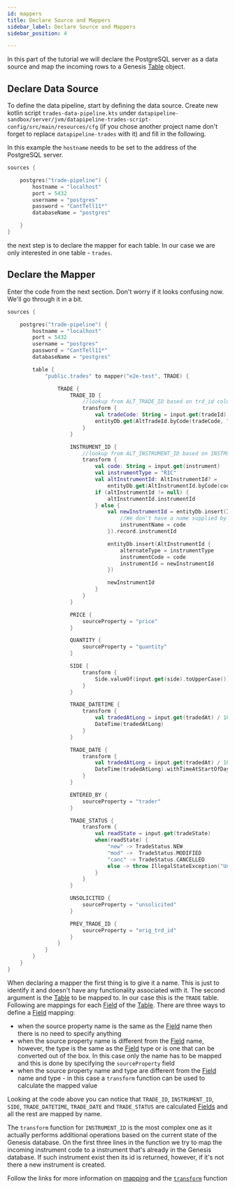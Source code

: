 ```yaml
---
id: mappers
title: Declare Source and Mappers
sidebar_label: Declare Source and Mappers
sidebar_position: 4

---
```


In this part of the tutorial we will declare the PostgreSQL server as a data source and map the incoming rows to a Genesis [Table](https://docs.genesis.global/secure/creating-applications/defining-your-application/data-model/tables/tables/) object.

## Declare Data Source

To define the data pipeline, start by defining the data source. Create new kotlin script `trades-data-pipeline.kts` under `datapipeline-sandbox/server/jvm/datapipeline-trades-script-config/src/main/resources/cfg` (if you chose another project name don't forget to replace `datapipeline-trades` with it) and fill in the following.

In this example the `hostname` needs to be set to the address of the PostgreSQL server.

```kotlin
sources {

    postgres("trade-pipeline") {
        hostname = "localhost"
        port = 5432
        username = "postgres"
        password = "CantTell11*"
        databaseName = "postgres"

    }
}
```

the next step is to declare the mapper for each table. In our case we are only interested in one table - `trades`.

## Declare the Mapper

Enter the code from the next section. Don't worry if it looks confusing now. We'll go through it in a bit.

```kotlin
sources {

    postgres("trade-pipeline") {
        hostname = "localhost"
        port = 5432
        username = "postgres"
        password = "CantTell11*"
        databaseName = "postgres"

        table {
            "public.trades" to mapper("e2e-test", TRADE) {

                TRADE {
                    TRADE_ID {
                        //lookup from ALT_TRADE_ID based on trd_id column
                        transform {
                            val tradeCode: String = input.get(tradeId)
                            entityDb.get(AltTradeId.byCode(tradeCode, "TradeStore"))?.tradeId
                        }
                    }

                    INSTRUMENT_ID {
                        //lookup from ALT_INSTRUMENT_ID based on INSTRUMENT_CODE
                        transform {
                            val code: String = input.get(instrument)
                            val instrumentType = "RIC"
                            val altInstrumentId: AltInstrumentId? =
                                entityDb.get(AltInstrumentId.byCode(code, instrumentType))
                            if (altInstrumentId != null) {
                                altInstrumentId.instrumentId
                            } else {
                                val newInstrumentId = entityDb.insert(Instrument {
                                    //We don't have a name supplied by postgres, so use the code as the name
                                    instrumentName = code
                                }).record.instrumentId

                                entityDb.insert(AltInstrumentId {
                                    alternateType = instrumentType
                                    instrumentCode = code
                                    instrumentId = newInstrumentId
                                })

                                newInstrumentId
                            }
                        }
                    }

                    PRICE {
                        sourceProperty = "price"
                    }

                    QUANTITY {
                        sourceProperty = "quantity"
                    }

                    SIDE {
                        transform {
                            Side.valueOf(input.get(side).toUpperCase())
                        }
                    }

                    TRADE_DATETIME {
                        transform {
                            val tradedAtLong = input.get(tradedAt) / 1000L
                            DateTime(tradedAtLong)
                        }
                    }

                    TRADE_DATE {
                        transform {
                            val tradedAtLong = input.get(tradedAt) / 1000L
                            DateTime(tradedAtLong).withTimeAtStartOfDay()
                        }
                    }

                    ENTERED_BY {
                        sourceProperty = "trader"
                    }

                    TRADE_STATUS {
                        transform {
                            val readState = input.get(tradeState)
                            when(readState) {
                                "new" -> TradeStatus.NEW
                                "mod" ->  TradeStatus.MODIFIED
                                "canc" -> TradeStatus.CANCELLED
                                else -> throw IllegalStateException("Unknown trade state: $readState")
                            }
                        }
                    }

                    UNSOLICITED {
                        sourceProperty = "unsolicited"
                    }

                    PREV_TRADE_ID {
                        sourceProperty = "orig_trd_id"
                    }
                }
            }
        }
    }
}
```

When declaring a mapper the first thing is to give it a name. This is just to identify it and doesn't have any functionality associated with it. The second argument is the [Table](https://docs.genesis.global/secure/creating-applications/defining-your-application/data-model/tables/tables/) to be mapped to. In our case this is the `TRADE` table. Following are mappings for each [Field](/creating-applications/defining-your-application/data-model/fields/fields) of the [Table](https://docs.genesis.global/secure/creating-applications/defining-your-application/data-model/tables/tables/). There are three ways to define a [Field](/creating-applications/defining-your-application/data-model/fields/fields) mapping:
- when the source property name is the same as the [Field](/creating-applications/defining-your-application/data-model/fields/fields) name then there is no need to specify anything
- when the source property name is different from the [Field](/creating-applications/defining-your-application/data-model/fields/fields) name, however, the type is the same as the [Field](/creating-applications/defining-your-application/data-model/fields/fields) type or is one that can be converted out of the box. In this case only the name has to be mapped and this is done by specifying the `sourceProperty` field
- when the source property name and type are different from the [Field](/creating-applications/defining-your-application/data-model/fields/fields) name and type - in this case a `transform` function can be used to calculate the mapped value

Looking at the code above you can notice that `TRADE_ID`, `INSTRUMENT_ID`, `SIDE`, `TRADE_DATETIME`, `TRADE_DATE` and `TRADE_STATUS` are calculated [Fields](/creating-applications/defining-your-application/data-model/fields/fields) and all the rest are mapped by name.

The `transform` function for `INSTRUMENT_ID` is the most complex one as it actually performs additional operations based on the current state of the Genesis database. On the first three lines in the function we try to map the incoming instrument code to a instrument that's already in the Genesis database. If such instrument exist then its id is returned, however, if it's not there a new instrument is created.

Follow the links for more information on [mapping](/creating-applications/defining-your-application/integrations/data-pipeline/datapipeline-basics/#mapper-for-the-incoming-data) and the [`transform`](/creating-applications/defining-your-application/integrations/data-pipeline/datapipeline-advanced/#interacting-with-the-database) function